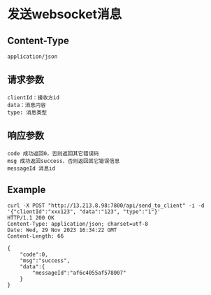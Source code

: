 # 发送websocket消息
## Content-Type
    application/json
## 请求参数
    clientId：接收方id
    data：消息内容
    type: 消息类型

## 响应参数

    code 成功返回0，否则返回其它错误码
    msg 成功返回success，否则返回其它错误信息
    messageId 消息id

## Example
    curl -X POST "http://13.213.8.98:7800/api/send_to_client" -i -d '{"clientId":"xxx123", "data":"123", "type":"1"}'
    HTTP/1.1 200 OK
    Content-Type: application/json; charset=utf-8
    Date: Wed, 29 Nov 2023 16:34:22 GMT
    Content-Length: 66

    {
        "code":0,
        "msg":"success",
        "data":{
            "messageId":"af6c4055af578007"
        }
    }


